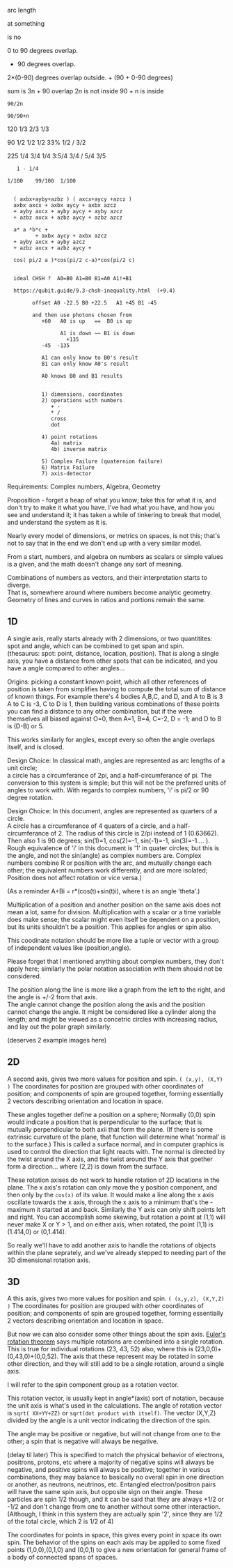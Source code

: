 arc length

at something

is no

0 to 90 degrees overlap.

+ 90 degrees overlap.


2*(0-90) degrees overlap outside. + (90 + 0-90 degrees) 

sum is   3n + 90
overlap 2n is not inside
    90 + n is inside 
	
	
	90/2n
	
	90/90+n
	
	
120 	1/3  2/3  1/3  
	
	
90	   1/2  1/2  1/2     33%   1/2 / 3/2
	
	
	
225   1/4  3/4  1/4   3:5/4   3/4  / 5/4   3/5
	
	   1 - 1/4  
	   
	1/100    99/100  1/100  
	
	  
	  ( axbx+ayby+azbz ) ( axcx+aycy +azcz )
	  axbx axcx + axbx aycy + axbx azcz
	  + ayby axcx + ayby aycy + ayby azcz
	  + azbz axcx + azbz aycy + azbz azcz
	  
	  a* a *b*c +  
	         + axbx aycy + axbx azcz
	  + ayby axcx + ayby azcz
	  + azbz axcx + azbz aycy + 
	  
	  cos( pi/2 a )*cos(pi/2 c-a)*cos(pi/2 c)
	  
	  
	  ideal CHSH ?  A0=B0 A1=B0 B1=A0 A1!+B1
	  
	  https://qubit.guide/9.3-chsh-inequality.html  (+9.4)
	  
			offset A0 -22.5 B0 +22.5   A1 +45 B1 -45
	  
			and then use photons chosen from 
			   +60   A0 is up   ==  B0 is up
			                   
                     A1 is down ~~ B1 is down
          			   +135 
			   -45  -135
			   
			   A1 can only know to B0's result
			   B1 can only know A0's result
			   
			   A0 knows B0 and B1 results
			   
			   
			   1) dimensions, coordinates
			   2) operations with numbers
			      + -
				  * /
				  cross
				  dot
				  
			   4) point rotations
			      4a) matrix
				  4b) inverse matrix
				  
			   5) Complex Failure (quaternion failure)
			   6) Matrix Failure 
			   7) axis-detector


Requirements: Complex numbers, Algebra, Geometry

Proposition - forget a heap of what you know; take this for what it is, and don't try to make it what you have.
I've had what you have, and how you see and understand it; it has taken a while of tinkering to break that model,
and understand the system as it is.  

Nearly every model of dimensions, or metrics on spaces, is not this; that's not to say that in the end we don't end
up with a very similar model.  

From a start, numbers, and algebra on numbers as scalars or simple values is a given, and the math doesn't change any sort of meaning.

Combinations of numbers as vectors, and their interpretation starts to diverge.  
That is, somewhere around where numbers become analytic geometry.
Geometry of lines and curves in ratios and portions remain the same.

## 1D

A single axis, really starts already with 2 dimensions, or two quantitites: spot and angle, which can be combined to get span and spin.  
(thesaurus: spot: point, distance, location, position).  That is along a single axis, you have a distance from other spots that can be 
indicated, and you have a angle compared to other angles...

Origins: picking a constant known point, which all other references of position is taken from simplifies having to compute
the total sum of distance of known things.  For example there's 4 bodies A,B,C, and D, and A to B is 3 A to C is -3, C to D is 1, then
building various combinations of these points you can find a distance to any other combination, but if the were themselves all biased
against O=0, then A=1, B=4, C=-2, D = -1; and D to B is (D-B) or 5.  

This works similarly for angles, except every so often the angle overlaps itself, and is closed.  

Design Choice:  In classical math, angles are represented as arc lengths of a unit circle;  
a circle has a circumferance of 2pi, and a half-circumferance of pi.  The conversion to this system is 
simple; but this will not be the preferred units of angles to work with.  With regards to complex numbers, 'i'
is pi/2 or 90 degree rotation.

Design Choice: In this document, angles are represented as quarters of a circle.  
A circle has a circumferance of 4 quaters of a circle, and a half-circumferance of 2.
The radius of this circle is 2/pi instead of 1  (0.63662). 
Then also 1 is 90 degrees; sin(1)=1, cos(2)=-1, sin(-1)=-1, sin(3)=-1.... ).  Rough equivalence
of 'i' in this document is '1' in quater circles; but this is the angle, and not the sin(angle) as complex numbers are.
Complex numbers combine R or position with the arc, and mutually change each other; the equivalent numbers work differently,
and are more isolated; Position does not affect rotation or vice versa.)

(As a reminder A+Bi = r*(cos(t)+sin(t)i), where t is an angle 'theta'.)


Multiplication of a position and another position on the same axis does not mean a lot, same for division.  Multiplication with a scalar
or a time variable does make sense; the scalar might even itself be dependent on a position, but its units shouldn't be a position.  This
applies for angles or spin also.

This coodinate notation should be more like a tuple or vector with a group of independent values like (position,angle). 

Please forget that I mentioned anything about complex numbers, they don't apply here; similarly the polar notation association with them
should not be considered.

The position along the line is more like a graph from the left to the right, and the angle is +/-2 from that axis.  
The angle cannot change the position along the axis and the position cannot change the angle.  It might be considered like a cylinder
along the length; and might be viewed as a concetric circles with increasing radius, and lay out the polar graph similarly.

(deserves 2 example images here)

## 2D 

A second axis, gives two more values for position and spin.  `( (x,y), (X,Y) )`  The coordinates for position are grouped with other
coordinates of position; and components of spin are grouped together, forming essentially 2 vectors describing orientation and location in 
space.

These angles together define a position on a sphere;  Normally (0,0) spin would indicate a position that is perpendicular to the surface; 
that is mutually perpendicular to both axii that form the plane.  (If there is some extrinsic curvature ot the plane, that function will determine
what 'normal' is to the surface.)   This is called a surface normal, and in computer graphics is used to control the direction that light
reacts with.  The normal is directed by the twist around the X axis, 
and the twist around the Y axis that goether form a direction... where (2,2) is down from the surface.

These rotation axises do not work to handle rotation of 2D locations in the plane.  The x axis's rotation can only move the y position component, 
and then only by the `cos(x)` of its value.  It would make a line along the x axis oscillate towards the x axis, through the x axis to a 
minimum that's the -maximum it started at and back.  Similarly the Y axis can only shift points left and right.  You can accomplish some skewing,
but rotation a point at (1,1) will never make X or Y > 1, and on either axis, when rotated, the point (1,1) is (1.414,0) or (0,1.414).

So really we'll have to add another axis to handle the rotations of objects within the plane seprately, and we've already stepped to needing
part of the 3D dimensional rotation axis.

## 3D

A this axis, gives two more values for position and spin.  `( (x,y,z), (X,Y,Z) )`  The coordinates for position are grouped with other
coordinates of position; and components of spin are grouped together, forming essentially 2 vectors describing orientation and location in 
space.

But now we can also consider some other things about the spin axis.  [Euler's rotation theorem](https://en.wikipedia.org/wiki/Euler%27s_rotation_theorem)
says multiple rotations are combined into a single rotation.  This is true for individual rotations (23, 43, 52) also, where this is (23,0,0)+(0,43,0)+(0,0,52).
The axis that these represent may be rotated in some other direction, and they will still add to be a single rotation, around a single axis.

I will refer to the spin component group as a rotation vector.

This rotation vector, is usually kept in angle*(axis) sort of notation, because the unit axis is what's used in the calculations.  The
angle of rotation vector is `sqrt( XX+YY+ZZ)` or `sqrt(dot product with itself)`.   The vector (X,Y,Z) divided by the angle is a unit vector
indicating the direction of the spin.  

The angle may be positive or negative, but will not change from one to the other; a spin that is negative will always be negative.  

(delay til later) This
is specified to match the physical behavior of electrons, positrons, protons, etc where a majority of negative spins will always be negative,
and positive spins will always be positive; together in various combinations, they may balance to basically no overall spin in one direction  or
another, as neutrons, neutrinos, etc.   Entangled electron/positron pairs will have the same spin axis, but opposite sign on their angle.  These
particles are spin 1/2 though, and it can be said that they are always +1/2 or -1/2 and don't change from one to another without some other interaction.
(Although, I think in this system they are actually spin '2', since they are 1/2 of the total circle, which 2 is 1/2 of 4)


The coordinates for points in space, this gives every point in space its own spin.  The behavior of the spins on each axis may be applied
to some fixed points (1,0,0),(0,1,0) and (0,0,1) to give a new orientation for general frame of a body of connected spans of spaces.






